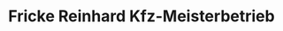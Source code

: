 ---
title: "Fricke Reinhard Kfz-Meisterbetrieb"
url: /leiferde/fricke-reinhard-kfz-meisterbetrieb/
shop: Autowerkstatt
---
